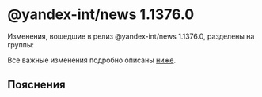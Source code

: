 # @yandex-int/news 1.1376.0

<!-- ЧЕЛОВЕЧЕСКОЕ ВСТУПЛЕНИЕ -->

Изменения, вошедшие в релиз @yandex-int/news 1.1376.0, разделены на группы:

Все важные изменения подробно описаны [ниже](#Пояснения).

## Пояснения

